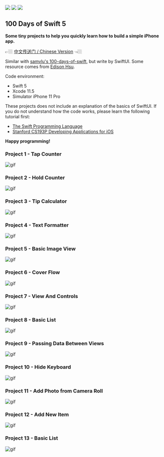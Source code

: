 [![](https://img.shields.io/badge/Swift-5.0-orange)](https://swift.org/)
[![](https://img.shields.io/badge/Xcode-11.5-blue)](https://swift.org/)
[![](https://img.shields.io/badge/Simulator-iPhone11Pro-green)](https://swift.org/)

## 100 Days of Swift 5

**Some tiny projects to help you quickly learn how to build a simple iPhone app.**

👉🏼 [中文传送门 / Chinese Version](README-CN.md) 👈🏼

Similar with [samvlu's 100-days-of-swift](http://samvlu.com/index.html),  but write by SwiftUI. Some resource comes from [Edison Hsu](https://github.com/Edison-Hsu/100-days-of-RxSwift).

Code environment:

- Swift 5
- Xcode 11.5
- Simulator iPhone 11 Pro

These projects does not include an explanation of the basics of SwiftUI. If you do not understand how the code works, please learn the following tutorial first:

- [The Swift Programming Language](https://swift.org/)
- [Stanford CS193P Developing Applications for iOS](https://cs193p.sites.stanford.edu/)

**Happy programming!**


### Project 1 - Tap Counter

![gif](GIF/p1.gif)

### Project 2 - Hold Counter

![gif](GIF/p2.gif)

### Project 3 - Tip Calculator

![gif](GIF/p3.gif)

### Project 4 - Text Formatter

![gif](GIF/p4.gif)

### Project 5 - Basic Image View

![gif](GIF/p5.gif)

### Project 6 - Cover Flow

![gif](GIF/p6.gif)

### Project 7 - View And Controls

![gif](GIF/p7.gif)

### Project 8 - Basic List

![gif](GIF/p8.gif)

### Project 9 - Passing Data Between Views

![gif](GIF/p9.gif)

### Project 10 - Hide Keyboard

![gif](GIF/p10.gif)

### Project 11 - Add Photo from Camera Roll

![gif](GIF/p11.gif)

### Project 12 - Add New Item

![gif](GIF/p12.gif)

### Project 13 - Basic List

![gif](GIF/p13.gif)